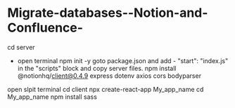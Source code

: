 # Migrate-databases--Notion-and-Confluence-

cd server
  - open terminal 
  npm init -y
  goto package.json and add - "start": "index.js" in the "scripts" block and copy server files.
  npm install @notionhq/client@0.4.9 express dotenv axios cors bodyparser

open slpit terminal
  cd client
  npx create-react-app My_app_name
  cd My_app_name
  npm install sass
